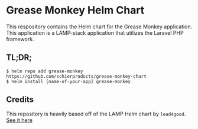 # Grease Monkey Helm Chart

This respository contains the Helm chart for the Grease Monkey application. This application is a LAMP-stack application that utilizes the Laravel PHP framework.

## TL;DR;

```console
$ helm repo add grease-monkey https://github.com/schierproducts/grease-monkey-chart
$ helm install [name-of-your-app] grease-monkey
```

## Credits

This repository is heavily based off of the LAMP Helm chart by `lead4good`. [See it here](https://github.com/lead4good/lamp-helm-repository)
